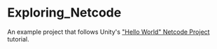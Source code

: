 # Exploring_Netcode
 An example project that follows Unity's ["Hello World" Netcode Project](https://docs-multiplayer.unity3d.com/netcode/current/tutorials/helloworld) tutorial.
